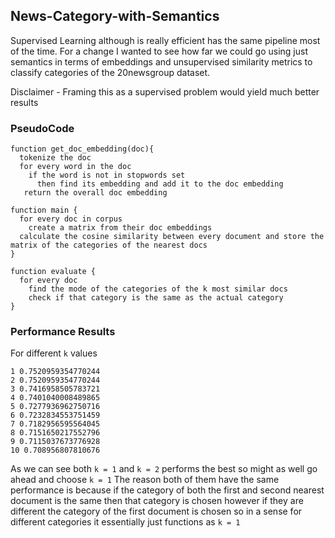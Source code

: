 ## News-Category-with-Semantics

Supervised Learning although is really efficient has the same pipeline most of the time. For a change I wanted to see how far we could go using just
semantics in terms of embeddings and unsupervised similarity metrics to classify categories of the 20newsgroup dataset.

Disclaimer - Framing this as a supervised problem would yield much better results

### PseudoCode

```
function get_doc_embedding(doc){
  tokenize the doc
  for every word in the doc
    if the word is not in stopwords set
      then find its embedding and add it to the doc embedding
   return the overall doc embedding
   
function main {
  for every doc in corpus
    create a matrix from their doc embeddings
  calculate the cosine similarity between every document and store the matrix of the categories of the nearest docs
}

function evaluate {
  for every doc
    find the mode of the categories of the k most similar docs
    check if that category is the same as the actual category
}
```

### Performance Results

For different `k` values 

```
1 0.7520959354770244
2 0.7520959354770244
3 0.7416958505783721
4 0.7401040008489865
5 0.7277936962750716
6 0.7232834553751459
7 0.7182956595564045
8 0.7151650217552796
9 0.7115037673776928
10 0.708956807810676
```

As we can see both `k = 1` and `k = 2` performs the best so might as well go ahead and choose `k = 1`
The reason both of them have the same performance is because if the category of both the first and second nearest document is the same then that category is chosen however if they are different the category of the first document is chosen so in a sense for different categories it essentially just functions as `k = 1`
